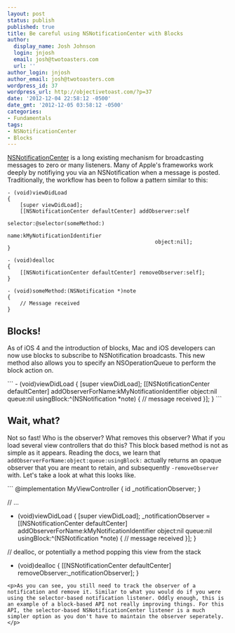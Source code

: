 ```yaml
---
layout: post
status: publish
published: true
title: Be careful using NSNotificationCenter with Blocks
author:
  display_name: Josh Johnson
  login: jnjosh
  email: josh@twotoasters.com
  url: ''
author_login: jnjosh
author_email: josh@twotoasters.com
wordpress_id: 37
wordpress_url: http://objectivetoast.com/?p=37
date: '2012-12-04 22:58:12 -0500'
date_gmt: '2012-12-05 03:58:12 -0500'
categories:
- Fundamentals
tags:
- NSNotificationCenter
- Blocks
---
```

<p><a href="https://developer.apple.com/library/ios/#documentation/Cocoa/Reference/Foundation/Classes/nsnotificationcenter_Class/Reference/Reference.html">NSNotificationCenter</a> is a long existing mechanism for broadcasting messages to zero or many listeners. Many of Apple's frameworks work deeply by notifiying you via an NSNotification when a message is posted. Traditionally, the workflow has been to follow a pattern similar to this:</p>

```
- (void)viewDidLoad 
{
    [super viewDidLoad];
    [[NSNotificationCenter defaultCenter] addObserver:self 
                                             selector:@selector(someMethod:) 
                                                 name:kMyNotificationIdentifier 
                                               object:nil];
}

- (void)dealloc
{
    [[NSNotificationCenter defaultCenter] removeObserver:self];
}

- (void)someMethod:(NSNotification *)note
{
    // Message received
}
```
<h2>Blocks!</h2>
<p>As of iOS 4 and the introduction of blocks, Mac and iOS developers can now use blocks to subscribe to NSNotification broadcasts. This new method also allows you to specify an NSOperationQueue to perform the block action on.</p>
```
- (void)viewDidLoad
{
    [super viewDidLoad];
    [[NSNotificationCenter defaultCenter] addObserverForName:kMyNotificationIdentifier 
                                                      object:nil 
                                                       queue:nil
                                                  usingBlock:^(NSNotification *note) {
        // message received
    }];
}
```
<h2>Wait, what?</h2>
<p>Not so fast! Who is the observer? What removes this observer? What if you load several view controllers that do this? This block based method is not as simple as it appears. Reading the docs, we learn that <code>addObserverForName:object:queue:usingBlock:</code> actually returns an opaque observer that you are meant to retain, and subsequently <code>-removeObserver</code> with. Let's take a look at what this looks like.</p>
```
@implementation MyViewController
{
    id _notificationObserver;
}

// ...

- (void)viewDidLoad
{
    [super viewDidLoad];
    _notificationObserver = [[NSNotificationCenter defaultCenter] addObserverForName:kMyNotificationIdentifier 
                                                                              object:nil 
                                                                               queue:nil
                                                                          usingBlock:^(NSNotification *note) {
        // message received
    }];
}

// dealloc, or potentially a method popping this view from the stack
- (void)dealloc
{
    [[NSNotificationCenter defaultCenter] removeObserver:_notificationObserver];
}
```
<p>As you can see, you still need to track the observer of a notification and remove it. Similar to what you would do if you were using the selector-based notification listener. Oddly enough, this is an example of a block-based API not really improving things. For this API, the selector-based NSNotificationCenter listener is a much simpler option as you don't have to maintain the observer seperately.</p>
